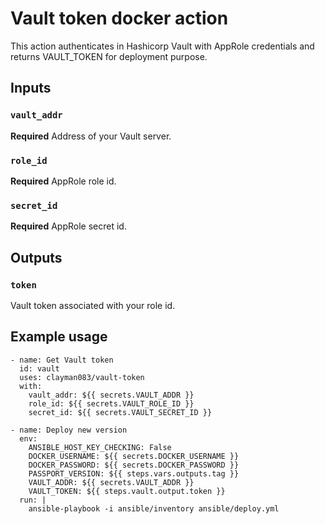 # Vault token docker action

This action authenticates in Hashicorp Vault with AppRole credentials and returns VAULT_TOKEN for deployment purpose.

## Inputs

### `vault_addr`

**Required** Address of your Vault server.

### `role_id`

**Required** AppRole role id.

### `secret_id`

**Required** AppRole secret id.

## Outputs

### `token`

Vault token associated with your role id.

## Example usage

    - name: Get Vault token
      id: vault
      uses: clayman083/vault-token
      with:
        vault_addr: ${{ secrets.VAULT_ADDR }}
        role_id: ${{ secrets.VAULT_ROLE_ID }}
        secret_id: ${{ secrets.VAULT_SECRET_ID }}

    - name: Deploy new version
      env:
        ANSIBLE_HOST_KEY_CHECKING: False
        DOCKER_USERNAME: ${{ secrets.DOCKER_USERNAME }}
        DOCKER_PASSWORD: ${{ secrets.DOCKER_PASSWORD }}
        PASSPORT_VERSION: ${{ steps.vars.outputs.tag }}
        VAULT_ADDR: ${{ secrets.VAULT_ADDR }}
        VAULT_TOKEN: ${{ steps.vault.output.token }}
      run: |
        ansible-playbook -i ansible/inventory ansible/deploy.yml

